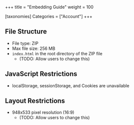 +++
title = "Embedding Guide"
weight = 100

[taxonomies]
Categories = ["Account"]
+++

## File Structure
* File type: ZIP
* Max file size: 256 MB
* `index.html` in the root directory of the ZIP file
  * (TODO: Allow users to change this)


## JavaScript Restrictions
* localStorage, sessionStorage, and Cookies are unavailable

## Layout Restrictions
* 948x533 pixel resolution (16:9)
  * (TODO: Allow users to change this)
